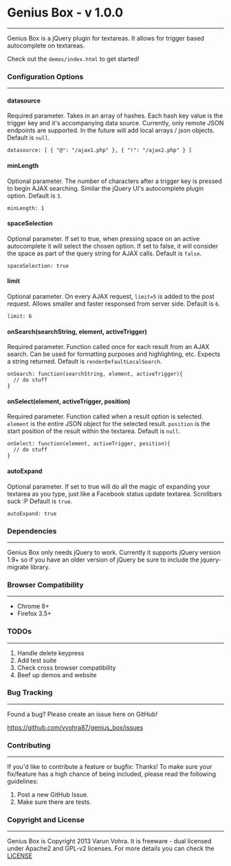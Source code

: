 # Genius Box - v 1.0.0
--------------------

Genius Box is a jQuery plugin for textareas. It allows for trigger based autocomplete on textareas.

Check out the `demos/index.html` to get started!

### Configuration Options
--------------------

#### datasource

Required parameter. Takes in an array of hashes. Each hash key value is the trigger key and it's accompanying data source. Currently, only remote JSON endpoints are supported. In the future will add local arrays / json objects.
Default is `null`.

    datasource: [ { "@": "/ajax1.php" }, { "!": "/ajax2.php" } ]

#### minLength

Optional parameter. The number of characters after a trigger key is pressed to begin AJAX searching. Similar the jQuery UI's autocomplete plugin option.
Default is `3`.

    minLength: 1

#### spaceSelection

Optional parameter. If set to true, when pressing space on an active autocomplete it will select the chosen option. If set to false, it will consider the space as part of the query string for AJAX calls.
Default is `false`.

    spaceSelection: true

#### limit

Optional parameter. On every AJAX request, `limit=5` is added to the post request. Allows smaller and faster responsed from server side.
Default is `6`.

    limit: 6

#### onSearch(searchString, element, activeTrigger)

Required parameter. Function called once for each result from an AJAX search. Can be used for formatting purposes and highlighting, etc. Expects a string returned.
Default is `renderDefaultLocalSearch`.

    onSearch: function(searchString, element, activeTrigger){
      // do stuff
    }

#### onSelect(element, activeTrigger, position)

Required parameter. Function called when a result option is selected. `element` is the entire JSON object for the selected result. `position` is the start position of the result within the textarea.
Default is `null`.

    onSelect: function(element, activeTrigger, position){
      // do stuff
    }

#### autoExpand

Optional parameter. If set to true will do all the magic of expanding your textarea as you type, just like a Facebook status update textarea. Scrollbars suck :P
Default is `true`.

    autoExpand: true

### Dependencies
--------------------

Genius Box only needs jQuery to work. Currently it supports jQuery version 1.9+ so if you have an older version of jQuery be sure to include the jquery-migrate library.

### Browser Compatibility
--------------------

* Chrome 8+
* Firefox 3.5+

### TODOs
--------------------

1. Handle delete keypress
2. Add test suite
3. Check cross browser compatibility
4. Beef up demos and website

### Bug Tracking
--------------------

Found a bug? Please create an issue here on GitHub!

https://github.com/vvohra87/genius_box/issues

### Contributing
--------------------

If you'd like to contribute a feature or bugfix: Thanks! To make sure your fix/feature has a high chance of being included, please read the following guidelines:

1. Post a new GitHub Issue.
2. Make sure there are tests.


### Copyright and License
---------------------

Genius Box is Copyright 2013 Varun Vohra. It is freeware - dual licensed under Apache2 and GPL-v2 licenses.
For more details you can check the [LICENSE](https://github.com/vvohra87/genius_box/blob/master/LICENSE)